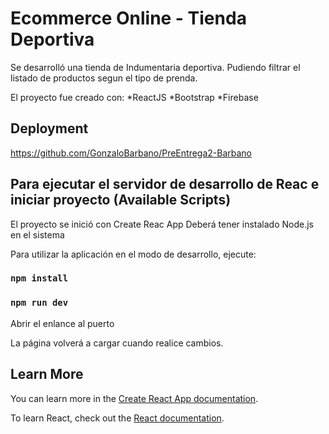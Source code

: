 # Ecommerce Online - Tienda Deportiva
Se desarrolló una tienda de Indumentaria deportiva. Pudiendo filtrar el listado de productos segun el tipo de prenda.

El proyecto fue creado con:
    *ReactJS
    *Bootstrap
    *Firebase

## Deployment

https://github.com/GonzaloBarbano/PreEntrega2-Barbano

## Para ejecutar el servidor de desarrollo de Reac e iniciar proyecto (Available Scripts)

El proyecto se inició con Create Reac App
Deberá tener instalado Node.js en el sistema

Para utilizar la aplicación en el modo de desarrollo, ejecute:

### `npm install`

### `npm run dev`

Abrir el enlance al puerto

La página volverá a cargar cuando realice cambios.

## Learn More

You can learn more in the [Create React App documentation](https://facebook.github.io/create-react-app/docs/getting-started).

To learn React, check out the [React documentation](https://reactjs.org/).
